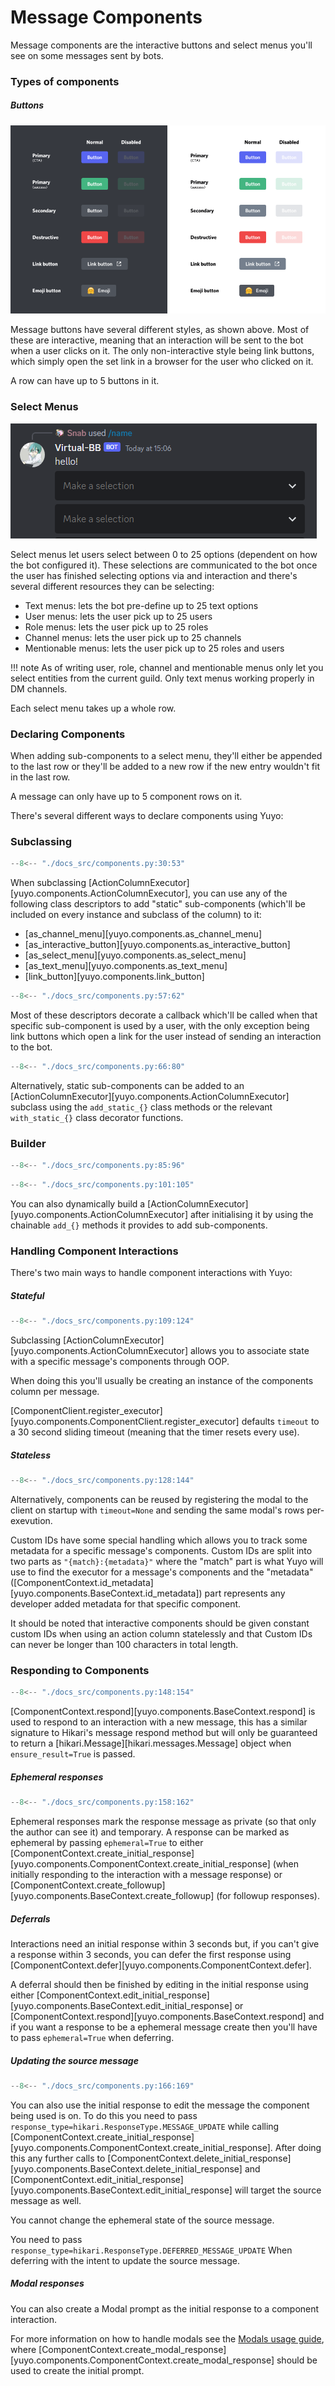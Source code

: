 # Message Components

Message components are the interactive buttons and select menus you'll see on
some messages sent by bots.

### Types of components

##### Buttons

![button colours](./images/button_colours.png)

Message buttons have several different styles, as shown above. Most of these
are interactive, meaning that an interaction will be sent to the bot when a
user clicks on it. The only non-interactive style being link buttons, which
simply open the set link in a browser for the user who clicked on it.

A row can have up to 5 buttons in it.

### Select Menus

![select menu example](./images/select_menu_example.png)

Select menus let users select between 0 to 25 options (dependent on how the bot
configured it). These selections are communicated to the bot once the user has
finished selecting options via and interaction and there's several different
resources they can be selecting:

* Text menus: lets the bot pre-define up to 25 text options
* User menus: lets the user pick up to 25 users
* Role menus: lets the user pick up to 25 roles
* Channel menus: lets the user pick up to 25 channels
* Mentionable menus: lets the user pick up to 25 roles and users

!!! note
    As of writing user, role, channel and mentionable menus only let you select
    entities from the current guild. Only text menus working properly in DM
    channels.

Each select menu takes up a whole row.

### Declaring Components

When adding sub-components to a select menu, they'll either be appended to the
last row or they'll be added to a new row if the new entry wouldn't fit in the
last row.

A message can only have up to 5 component rows on it.

There's several different ways to declare components using Yuyo:

### Subclassing

```py
--8<-- "./docs_src/components.py:30:53"
```

When subclassing [ActionColumnExecutor][yuyo.components.ActionColumnExecutor],
you can use any of the following class descriptors to add "static"
sub-components (which'll be included on every instance and subclass of the
column) to it:

* [as_channel_menu][yuyo.components.as_channel_menu]
* [as_interactive_button][yuyo.components.as_interactive_button]
* [as_select_menu][yuyo.components.as_select_menu]
* [as_text_menu][yuyo.components.as_text_menu]
* [link_button][yuyo.components.link_button]

```py
--8<-- "./docs_src/components.py:57:62"
```

Most of these descriptors decorate a callback which'll be called when that
specific sub-component is used by a user, with the only exception being
link buttons which open a link for the user instead of sending an interaction
to the bot.

```py
--8<-- "./docs_src/components.py:66:80"
```

Alternatively, static sub-components can be added to an
[ActionColumnExecutor][yuyo.components.ActionColumnExecutor] subclass using the
`add_static_{}` class methods or the relevant `with_static_{}` class decorator
functions.

### Builder

```py
--8<-- "./docs_src/components.py:85:96"
```

```py
--8<-- "./docs_src/components.py:101:105"
```

You can also dynamically build a
[ActionColumnExecutor][yuyo.components.ActionColumnExecutor] after initialising
it by using the chainable `add_{}` methods it provides to add sub-components.

### Handling Component Interactions

There's two main ways to handle component interactions with Yuyo:

##### Stateful

```py
--8<-- "./docs_src/components.py:109:124"
```

Subclassing [ActionColumnExecutor][yuyo.components.ActionColumnExecutor] allows
you to associate state with a specific message's components through OOP.

When doing this you'll usually be creating an instance of the components column
per message.

[ComponentClient.register_executor][yuyo.components.ComponentClient.register_executor]
defaults `timeout` to a 30 second sliding timeout (meaning that the timer
resets every use).

##### Stateless

```py
--8<-- "./docs_src/components.py:128:144"
```

Alternatively, components can be reused by registering the modal to the client
on startup with `timeout=None` and sending the same modal's rows per-exevution.

Custom IDs have some special handling which allows you to track some metadata
for a specific message's components. Custom IDs are split into two parts as
`"{match}:{metadata}"` where the "match" part is what Yuyo will use to find the
executor for a message's components and the "metadata"
([ComponentContext.id_metadata][yuyo.components.BaseContext.id_metadata]) part
represents any developer added metadata for that specific component.

It should be noted that interactive components should be given constant custom
IDs when using an action column statelessly and that Custom IDs can never be
longer than 100 characters in total length.

### Responding to Components

```py
--8<-- "./docs_src/components.py:148:154"
```

[ComponentContext.respond][yuyo.components.BaseContext.respond] is used to
respond to an interaction with a new message, this has a similar signature
to Hikari's message respond method but will only be guaranteed to return a
[hikari.Message][hikari.messages.Message] object when `ensure_result=True` is
passed.

##### Ephemeral responses

```py
--8<-- "./docs_src/components.py:158:162"
```

Ephemeral responses mark the response message as private (so that only the
author can see it) and temporary. A response can be marked as ephemeral by
passing `ephemeral=True` to either
[ComponentContext.create_initial_response][yuyo.components.ComponentContext.create_initial_response]
(when initially responding to the interaction with a message response) or
[ComponentContext.create_followup][yuyo.components.BaseContext.create_followup]
(for followup responses).

##### Deferrals

Interactions need an initial response within 3 seconds but, if you can't give a
response within 3 seconds, you can defer the first response using
[ComponentContext.defer][yuyo.components.ComponentContext.defer].

A deferral should then be finished by editing in the initial response using either
[ComponentContext.edit_initial_response][yuyo.components.BaseContext.edit_initial_response]
or [ComponentContext.respond][yuyo.components.BaseContext.respond] and if you
want a response to be a ephemeral message create then you'll have to pass
`ephemeral=True` when deferring.

##### Updating the source message

```py
--8<-- "./docs_src/components.py:166:169"
```

You can also use the initial response to edit the message the component being
used is on. To do this you need to pass
`response_type=hikari.ResponseType.MESSAGE_UPDATE` while calling
[ComponentContext.create_initial_response][yuyo.components.ComponentContext.create_initial_response].
After doing this any further calls to
[ComponentContext.delete_initial_response][yuyo.components.BaseContext.delete_initial_response]
and [ComponentContext.edit_initial_response][yuyo.components.BaseContext.edit_initial_response]
will target the source message as well.

You cannot change the ephemeral state of the source message.

You need to pass `response_type=hikari.ResponseType.DEFERRED_MESSAGE_UPDATE`
When deferring with the intent to update the source message.

##### Modal responses

You can also create a Modal prompt as the initial response to a component
interaction.

For more information on how to handle modals see the [Modals usage guide](../modals), where
[ComponentContext.create_modal_response][yuyo.components.ComponentContext.create_modal_response]
should be used to create the initial prompt.
